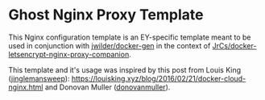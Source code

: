# Ghost Nginx Proxy Template

This Nginx configuration template is an EY-specific template meant to be used
in conjunction with [jwilder/docker-gen](https://github.com/jwilder/docker-gen)
in the context of [JrCs/docker-letsencrypt-nginx-proxy-companion](https://github.com/JrCs/docker-letsencrypt-nginx-proxy-companion).

This template and it's usage was inspired by this post from Louis King ([jinglemansweep](https://github.com/jinglemansweep)):
https://louisking.xyz/blog/2016/02/21/docker-cloud-nginx.html and Donovan Muller ([donovanmuller](https://github.com/donovanmuller)).
